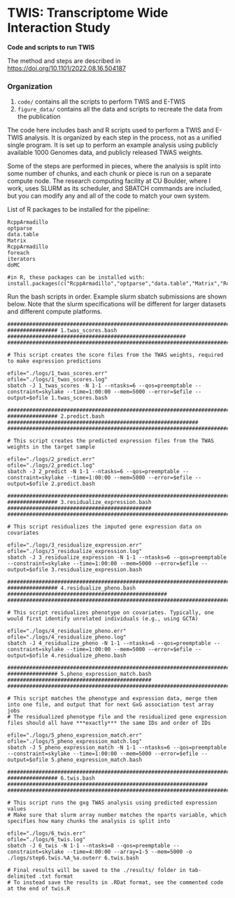 # TWIS: Transcriptome Wide Interaction Study
**Code and scripts to run TWIS**

The method and steps are described in https://doi.org/10.1101/2022.08.16.504187


### Organization

1. `code/` contains all the scripts to perform TWIS and E-TWIS
2. `figure_data/` contains all the data and scripts to recreate the data from the publication

The code here includes bash and R scripts used to perform a TWIS and E-TWIS analysis. It is organized by each step in the process, not as a unified single program. It is set up to perform an example analysis using publicly available 1000 Genomes data, and publicly released TWAS weights.

Some of the steps are performed in pieces, where the analysis is split into some number of chunks, and each chunk or piece is run on a separate compute node. The research computing facility at CU Boulder, where I work, uses SLURM as its scheduler, and SBATCH commands are included, but you can modify any and all of the code to match your own system.


List of R packages to be installed for the pipeline:
```
RcppArmadillo
optparse
data.table
Matrix
RcppArmadillo
foreach
iterators
doMC

#in R, these packages can be installed with:
install.packages(c("RcppArmadillo","optparse","data.table","Matrix","RcppArmadillo","foreach","iterators","doMC"))
```

Run the bash scripts in order.  Example slurm sbatch submissions are shown below.
Note that the slurm specifications will be different for larger datasets and different compute platforms.

```
#############################################################################################
################ 1.twas_scores.bash #########################################################
#############################################################################################

# This script creates the score files from the TWAS weights, required to make expression predictions

efile="./logs/1_twas_scores.err"
ofile="./logs/1_twas_scores.log"
sbatch -J 1_twas_scores -N 1-1 --ntasks=6 --qos=preemptable --constraint=skylake --time=1:00:00 --mem=5000 --error=$efile --output=$ofile 1.twas_scores.bash 

#############################################################################################
################ 2.predict.bash #############################################################
#############################################################################################

# This script creates the predicted expression files from the TWAS weights in the target sample

efile="./logs/2_predict.err"
ofile="./logs/2_predict.log"
sbatch -J 2_predict -N 1-1 --ntasks=6 --qos=preemptable --constraint=skylake --time=1:00:00 --mem=5000 --error=$efile --output=$ofile 2.predict.bash 

#############################################################################################
################ 3.residualize_expression.bash ##############################################
#############################################################################################

# This script residualizes the imputed gene expression data on covariates

efile="./logs/3_residualize_expression.err"
ofile="./logs/3_residualize_expression.log"
sbatch -J 3_residualize_expression -N 1-1 --ntasks=6 --qos=preemptable --constraint=skylake --time=1:00:00 --mem=5000 --error=$efile --output=$ofile 3.residualize_expression.bash

#############################################################################################
################ 4.residualize_pheno.bash ###################################################
#############################################################################################

# This script residualizes phenotype on covariates. Typically, one would first identify unrelated individuals (e.g., using GCTA)

efile="./logs/4_residualize_pheno.err"
ofile="./logs/4_residualize_pheno.log"
sbatch -J 4_residualize_pheno -N 1-1 --ntasks=6 --qos=preemptable --constraint=skylake --time=1:00:00 --mem=5000 --error=$efile --output=$ofile 4.residualize_pheno.bash

#############################################################################################
################ 5.pheno_expression_match.bash ##############################################
#############################################################################################

# This script matches the phenotype and expression data, merge them into one file, and output that for next GxG association test array jobs
# The residualized phenotype file and the residualized gene expression files should all have ***exactly*** the same IDs and order of IDs

efile="./logs/5_pheno_expression_match.err"
ofile="./logs/5_pheno_expression_match.log"
sbatch -J 5_pheno_expression_match -N 1-1 --ntasks=6 --qos=preemptable --constraint=skylake --time=1:00:00 --mem=5000 --error=$efile --output=$ofile 5.pheno_expression_match.bash

#############################################################################################
################ 6.twis.bash ################################################################
#############################################################################################

# This script runs the gxg TWAS analysis using predicted expression values
# Make sure that slurm array number matches the nparts variable, which specifies how many chunks the analysis is split into

efile="./logs/6_twis.err"
ofile="./logs/6_twis.log"
sbatch -J 6_twis -N 1-1 --ntasks=8 --qos=preemptable --constraint=skylake --time=4:00:00 --array=1-5 --mem=5000 -o ./logs/step6.twis.%A_%a.outerr 6.twis.bash

# Final results will be saved to the ./results/ folder in tab-delimited .txt format
# To instead save the results in .RDat format, see the commented code at the end of twis.R
```
